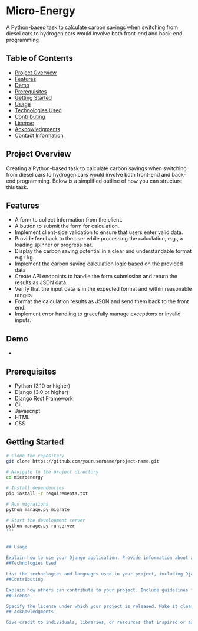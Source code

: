 # Micro-Energy
A Python-based task to calculate carbon savings when switching from diesel cars to hydrogen cars would involve both front-end and back-end programming

## Table of Contents

- [Project Overview](#project-overview)
- [Features](#features)
- [Demo](#demo)
- [Prerequisites](#prerequisites)
- [Getting Started](#getting-started)
- [Usage](#usage)
- [Technologies Used](#technologies-used)
- [Contributing](#contributing)
- [License](#license)
- [Acknowledgments](#acknowledgments)
- [Contact Information](#contact-information)

## Project Overview
Creating a Python-based task to calculate carbon savings when switching from diesel cars to hydrogen
cars would involve both front-end and back-end programming. Below is a simplified outline of how you
can structure this task.

## Features
-  A form to collect information from the client.
-  A button to submit the form for calculation.
-  Implement client-side validation to ensure that users enter valid data.
-  Provide feedback to the user while processing the calculation, e.g., a loading spinner or progress bar.
-  Display the carbon saving potential in a clear and understandable format e.g : kg.
-  Implement the carbon saving calculation logic based on the provided data
-  Create API endpoints to handle the form submission and return the results as JSON data.
-  Verify that the input data is in the expected format and within reasonable ranges
-  Format the calculation results as JSON and send them back to the front end.
-  Implement error handling to gracefully manage exceptions or invalid inputs.

## Demo
-

## Prerequisites
- Python (3.10 or higher)
- Django (3.0 or higher)
- Django Rest Framework
- Git
- Javascript
- HTML
- CSS

## Getting Started
```bash
# Clone the repository
git clone https://github.com/yourusername/project-name.git

# Navigate to the project directory
cd microenergy

# Install dependencies
pip install -r requirements.txt

# Run migrations
python manage.py migrate

# Start the development server
python manage.py runserver
'''


## Usage

Explain how to use your Django application. Provide information about accessing the web interface, any user roles or permissions, and how to interact with the project.
##Technologies Used

List the technologies and languages used in your project, including Django, HTML, CSS, and JavaScript. You can also mention any notable libraries or frameworks.
##Contributing

Explain how others can contribute to your project. Include guidelines for reporting issues, suggesting enhancements, and making code contributions. Mention your code of conduct, if you have one.
##License

Specify the license under which your project is released. Make it clear how others can use your code legally.
## Acknowledgments

Give credit to individuals, libraries, or resources that inspired or assisted in the development of your project.
